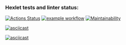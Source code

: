 ### Hexlet tests and linter status:
[![Actions Status](https://github.com/CoinerLo/frontend-project-lvl1/workflows/hexlet-check/badge.svg)](https://github.com/CoinerLo/frontend-project-lvl1/actions)
[![example workflow](https://github.com/CoinerLo/frontend-project-lvl1/actions/workflows/github-actions.yml/badge.svg)](https://github.com/CoinerLo/frontend-project-lvl1/actions/workflows/github-actions.yml)
[![Maintainability](https://api.codeclimate.com/v1/badges/a99a88d28ad37a79dbf6/maintainability)](https://codeclimate.com/github/codeclimate/codeclimate/maintainability)

[![asciicast](https://asciinema.org/a/F5dLpS9dDwjuv5uJegD4sNGcu.svg)](https://asciinema.org/a/F5dLpS9dDwjuv5uJegD4sNGcu)

[![asciicast](https://asciinema.org/a/ED4lcnC4y2zuHbHgotSkqODfF.svg)](https://asciinema.org/a/ED4lcnC4y2zuHbHgotSkqODfF)
